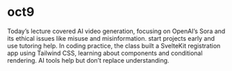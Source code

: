 # oct9

Today’s lecture covered AI video generation, focusing on OpenAI’s Sora and its ethical issues like misuse and misinformation.
 start projects early and use tutoring help. 
In coding practice, the class built a SvelteKit registration app using Tailwind CSS, learning about components and conditional rendering. 
 AI tools help but don’t replace understanding.